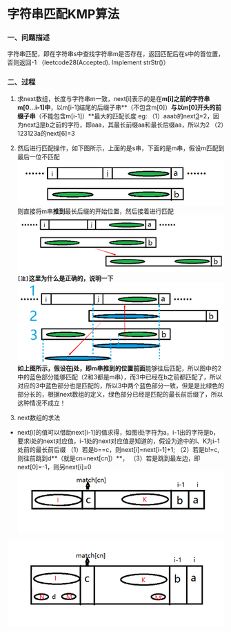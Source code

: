 字符串匹配KMP算法
==============
### 一、问题描述
字符串匹配，即在字符串s中查找字符串m是否存在，返回匹配后在s中的首位置，否则返回-1 （leetcode28(Accepted). Implement strStr()）

### 二、过程
1. 求next数组，长度与字符串m一致，next[i]表示的是在**m[i]之前的字符串m[0...i-1]中**，以m[i-1]结尾的后缀子串**（不包含m[0]）**与以m[0]开头的前缀子串**（不能包含m[i-1]）**最大的匹配长度
eg:
（1）aaab的next[3]=2，因为next[3]是b之前的字符，即aaa，其最长前缀aa和最长后缀aa，所以为2
（2）123123a的next[6]=3

2. 然后进行匹配操作，如下图所示，上面的是s串，下面的是m串，假设m匹配到最后一位不匹配
![字符串匹配][1]
 则直接将m串**推到**最长后缀的开始位置，然后接着进行匹配
![字符串匹配][2]
**`[注]`**这里为什么是正确的，说明一下
![匹配过程的正确性][3]
如上图所示，假设在j处，即m串推到的位置**前面**能够往后匹配，所以图中的2中的蓝色部分能够匹配（2和3都是m串），而3中已经在b之前都匹配了，所以对应的3中蓝色部分也是匹配的，所以3中两个蓝色部分一致，但是是比绿色的部分长的，根据next数组的定义，绿色部分已经是匹配的最长前后缀了，所以这种情况不成立！

3. next数组的求法
 - next[i]的值可以借助next[i-1]的值求得，如图i处字符为a，i-1出的字符是b，要求i处的next对应值，i-1处的next对应值是知道的，假设为途中的I、K为i-1处前的最长前后缀
 （1）若是b==c，则next[i]=next[i-1]+1;
 （2）若是b!=c,则往前跳到d**（就是cn=next[cn]）**，
 （3）若是跳到最左边，即next[0]=-1，则另next[i]=0
![next数组求法][4]

![next数组求法][5]


  [1]: ./images/KMP_01.png "KMP_01.png"
  [2]: ./images/KMP_02.png "KMP_02.png"
  [3]: ./images/KMP_03.png "KMP_03.png"
  [4]: ./images/KMP_next_04.png "KMP_next_04.png"
  [5]: ./images/KMP_next_05.png "KMP_next_05.png"